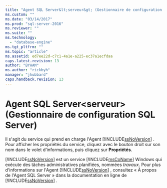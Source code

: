```yaml
---
title: "Agent SQL Server&lt;serveur&gt; (Gestionnaire de configuration SQL Server) | Microsoft Docs"
ms.custom: ""
ms.date: "03/14/2017"
ms.prod: "sql-server-2016"
ms.reviewer: ""
ms.suite: ""
ms.technology: 
  - "database-engine"
ms.tgt_pltfrm: ""
ms.topic: "article"
ms.assetid: ed7ee22d-c7c1-4a1e-a225-ec37a1ecfdaa
caps.latest.revision: 13
author: "BYHAM"
ms.author: "rickbyh"
manager: "jhubbard"
caps.handback.revision: 13
---
```

# Agent SQL Server&lt;serveur&gt; (Gestionnaire de configuration SQL Server)
  Il s'agit du service qui prend en charge l'Agent [!INCLUDE[ssNoVersion](../../includes/ssnoversion-md.md)] . Pour afficher les propriétés du service, cliquez avec le bouton droit sur son nom dans le volet d’informations, puis cliquez sur **Propriétés**.  
  
 [!INCLUDE[ssNoVersion](../../includes/ssnoversion-md.md)] est un service [!INCLUDE[msCoName](../../includes/msconame-md.md)] Windows qui exécute des tâches administratives planifiées, nommées *travaux*. Pour plus d'informations sur l'Agent [!INCLUDE[ssNoVersion](../../includes/ssnoversion-md.md)] , consultez « À propos de l'Agent SQL Server » dans la documentation en ligne de [!INCLUDE[ssNoVersion](../../includes/ssnoversion-md.md)] .  
  
  